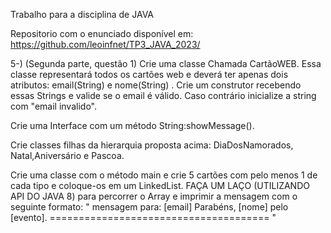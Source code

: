 Trabalho para a disciplina de JAVA

Repositorio com o enunciado disponível em:
https://github.com/leoinfnet/TP3_JAVA_2023/

5-) (Segunda parte, questão 1)
  Crie uma classe Chamada CartãoWEB. Essa classe representará todos os cartões web e deverá ter apenas dois atributos: email(String) e nome(String) .
  Crie um construtor recebendo essas Strings e valide se o email é válido. Caso contrário inicialize a string com "email invalido".

  Crie uma Interface com um método String:showMessage().

  Crie classes filhas da hierarquia proposta acima: DiaDosNamorados, Natal,Aniversário e Pascoa.

  Crie uma classe com o método main e crie 5 cartões com pelo menos 1 de cada tipo e coloque-os em um LinkedList.
  FAÇA UM LAÇO (UTILIZANDO API DO JAVA 8) para percorrer o Array e imprimir a mensagem com o seguinte formato: 
    "
    mensagem para: [email]
    Parabéns, [nome] pelo [evento].
    ======================================
    "
